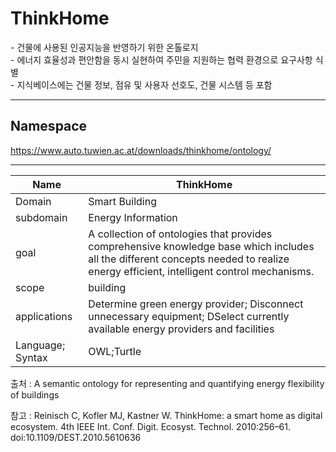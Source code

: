 # ThinkHome

&#45;  건물에 사용된 인공지능을 반영하기 위한 온톨로지<br/>
&#45; 에너지 효율성과 편안함을 동시 실현하여 주민을 지원하는 협력 환경으로 요구사항 식별<br/>
&#45; 지식베이스에는 건물 정보, 점유 및 사용자 선호도, 건물 시스템 등 포함

---
## Namespace

https://www.auto.tuwien.ac.at/downloads/thinkhome/ontology/

---

| Name             | ThinkHome          |
| ---------------- | ------------------ |
| Domain           | Smart Building     |
| subdomain        | Energy Information |
| goal             | A collection of ontologies that provides comprehensive knowledge base which includes all the different concepts needed to realize energy efficient, intelligent control mechanisms.                   |
| scope            | building                   |
| applications     | Determine green energy provider; Disconnect unnecessary equipment; DSelect currently available energy providers and facilities                   |
| Language; Syntax | OWL;Turtle                   |

출처 :  A semantic ontology for representing and quantifying energy flexibility of buildings

참고 : Reinisch C, Kofler MJ, Kastner W. ThinkHome: a smart home as digital ecosystem. 4th IEEE Int. Conf. Digit. Ecosyst. Technol. 2010:256–61. doi:10.1109/DEST.2010.5610636